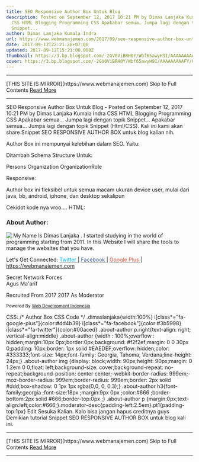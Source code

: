 ```yaml
---
title: SEO Responsive Author Box Untuk Blog
description: Posted on September 12, 2017 10:21 PM by Dimas Lanjaka Kumala Indra
  CSS HTML Blogging Programming CSS Apakabar semua… Jumpa lagi dengan topik
  Snippet...
author: Dimas Lanjaka Kumala Indra
url: https://www.webmanajemen.com/2017/09/seo-responsive-author-box-untuk-blog.html
date: 2017-09-12T22:21:28+07:00
updated: 2017-09-12T15:21:00.000Z
thumbnail: https://3.bp.blogspot.com/-2GV0ViBRH0Y/Wbf65awyH9I/AAAAAAAAAFY/03ly2YaDb94PqUXRdkwXbOVSMWfn1USCwCLcBGAs/s320/PicsArt_09-12-10.18.11.png
cover: https://3.bp.blogspot.com/-2GV0ViBRH0Y/Wbf65awyH9I/AAAAAAAAAFY/03ly2YaDb94PqUXRdkwXbOVSMWfn1USCwCLcBGAs/s320/PicsArt_09-12-10.18.11.png
---
```


<hr/> [THIS SITE IS MIRROR](https://www.webmanajemen.com) Skip to Full Contents <a href="https://www.webmanajemen.com/2017/09/seo-responsive-author-box-untuk-blog.html" rel="follow" class="button" id="read-more">Read More</a> <hr/> SEO Responsive Author Box Untuk Blog - Posted on September 12, 2017 10:21 PM by Dimas Lanjaka Kumala Indra CSS HTML Blogging Programming CSS Apakabar semua… Jumpa lagi dengan topik Snippet... Apakabar semua...
Jumpa lagi dengan topik Snippet (Html/CSS).
Kali ini kami akan share Snippet SEO RESPONSIVE AUTHOR BOX untuk blog kalian nih.

Author Box ini mempunyai kelebihan dalam SEO. Yaitu: 

Ditambah Schema Structure Untuk:

Persons
Organization
OrganizationRole

Responsive:


Author box ini fleksibel untuk semua macam ukuran device user, mulai dari java, bb, android, iphone, dan desktop sekalipun


Cekidot kode nya vroo....
HTML:
<div class="dimaslanjaka" itemscope="" itemtype="http://schema.org/contributor"> 
  <div class="about-author" itemscope itemprop="Person" itemtype="http://schema.org/Person"> 
    <h3>
      <i class="fa fa-user-circle-o">
      </i> About Author:
    </h3> 
    <img align="left" src="https://res.cloudinary.com/dimaslanjaka/image/fetch/https://imgdb.net/images/3184.jpg" itemprop="image"/> 
    <p itemprop="description">My Name Is 
      <span itemprop="name">Dimas Lanjaka
      </span>. I started studying in the world of programming starting from 2011. In this Website I will share the tools to manage the websites that you have.
    </p>
    <p class="w3-container" itemscope="" itemtype="http://schema.org/Organization">Let's Get Connected: 
      <i class="fa fa-twitter">
      </i> 
      <a href="https://twitter.com/DimasSkynetCybe" rel="nofollow" target="_blank" itemprop="sameAs url">
        <font color="#00aced" itemprop="name">Twitter
        </font>
      </a> | 
      <i class="fa fa-facebook-f">
      </i> 
      <a itemprop="sameAs url" href="https://www.facebook.com/dimaslanjaka1" rel="nofollow" target="_blank">
        <font color="#3b5998" itemprop="name">Facebook
        </font>
      </a> | 
      <i class="fa fa-google-plus-circle">
      </i> 
      <a href="https://plus.google.com/108171489708218648681" rel="nofollow" itemprop="sameAs url">
        <font color="#dd4b39">Google Plus
        </font>
      </a> | 
      <span>
        <a itemprop="url department" href="https://webmanajemen.com">
          <span itemprop="memberOf">https://webmanajemen.com
          </span>
        </a>
      </span>
    </p>
    <div itemscope itemtype="http://schema.org/SportsTeam" class="pt1"> 
      <span itemprop="name">
        <i class="fa fa-users">
        </i> Secret Network Forces
      </span> 
      <div itemprop="member" itemscope itemtype="http://schema.org/OrganizationRole"> 
        <div itemprop="member" itemscope="" itemtype="http://schema.org/Person"> 
          <i class="fa fa-user-circle">
          </i> 
          <span itemprop="name">Agus Ma'arif
          </span> 
        </div>
        <p class="moderator-desc w3-show-inline-block">Recruited From 
          <span itemprop="startDate">2017
          </span> 
          <span itemprop="endDate" class="none">2017
          </span> As 
          <span itemprop="roleName">Moderator
          </span>
        </p>
      </div>
      <p class="right" itemprop="sponsor" itemtype="http://schema.org/Organization">
        <small>Powered By 
          <a href="https://web-manajemen.blogspot.com" title="Web Development Indonesia" rel="follow" itemprop="url">
            <span itemprop="name">Web Development Indonesia
            </span>
          </a>
        </small>
      </p>
    </div>
  </div>
CSS:
/* Author Box CSS Code */
.dimaslanjaka{width:100%}
i[class*="fa-google-plus"]{color:#dd4b39} i[class*="fa-facebook"]{color:#3b5998} i[class*="fa-twitter"]{color:#00aced}
.about-author p.right{text-align: right; vertical-align:middle}
.about-author {width : 100%;overflow : hidden;margin:10px 0px;border:0px;background: #f2f2ef;margin: 0 0 30px 0;padding: 10px;border: 1px solid #EAEDEF;overflow: hidden;color: #333333;font-size: 14px;font-family: Georgia, Tahoma, Verdana;line-height: 24px;}
.about-author img {display: block;width: 90px;height: 90px;margin: 0 1.2em 0 0;float: left;background-size: cover;background-repeat: no-repeat;background-position: center center;-webkit-border-radius: 999em;-moz-border-radius: 999em;border-radius: 999em;border: 2px solid #ddd;box-shadow: 0 1px 1px rgba(0,0, 0, 0.3);}
.about-author h3{font-family:georgia ;font-size:18px ;margin:9px 0px ;color:#666 ;border-bottom:2px solid #666;border-top:0px ;}
.about-author p {margin:0px;text-align:left;color:#666;}.moderator-desc{padding-left:2.5em}.pt1{padding-top:1px}
Edit Sesuka Kalian. Kalo bisa jangan hapus creditnya guys
Demikian tutorial Snippet SEO RESPONSIVE AUTHOR BOX untuk blog kali ini. <hr/> [THIS SITE IS MIRROR](https://www.webmanajemen.com) Skip to Full Contents <a href="https://www.webmanajemen.com/2017/09/seo-responsive-author-box-untuk-blog.html" rel="follow" class="button" id="read-more">Read More</a> <hr/>